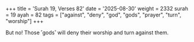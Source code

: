 +++
title = 'Surah 19, Verses 82'
date = '2025-08-30'
weight = 2332
surah = 19
ayah = 82
tags = ["against", "deny", "god", "gods", "prayer", "turn", "worship"]
+++

But no! Those ˹gods˺ will deny their worship and turn against them.